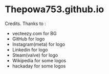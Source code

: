 # Thepowa753.github.io

Credits. Thanks to :
- vecteezy.com for BG
- GitHub for logo
- Instagram(meta) for logo
- Linkedin for logo
- Steam(valve) for logo
- Wikipedia for some logos
- hackaday for some logos